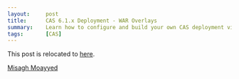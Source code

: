 ```yaml
---
layout:     post
title:      CAS 6.1.x Deployment - WAR Overlays
summary:    Learn how to configure and build your own CAS deployment via the WAR overlay method, get rich quickly, stay healthy indefinitely and respect family and friends in a few very easy steps.
tags:       [CAS]
---
```


This post is relocated to [here](https://fawnoos.com/2019/01/07/cas61-gettingstarted-overlay/).

[Misagh Moayyed](https://fawnoos.com)
